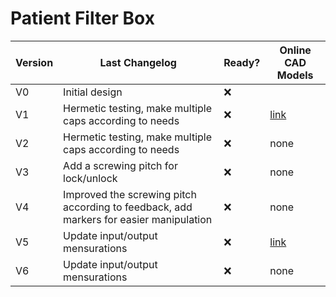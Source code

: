 # Patient Filter Box

| Version | Last Changelog | Ready? | Online CAD Models |
| ------- | -------------- | ------ | ----------------- |
| V0 | Initial design | ❌
| V1 | Hermetic testing, make multiple caps according to needs | ❌ | [link](https://a360.co/33CCX4T)
| V2 | Hermetic testing, make multiple caps according to needs | ❌ | none
| V3 | Add a screwing pitch for lock/unlock | ❌ | none
| V4 | Improved the screwing pitch according to feedback, add markers for easier manipulation | ❌ | none
| V5 | Update input/output mensurations | ❌ | [link](https://a360.co/2X5VvJq)
| V6 | Update input/output mensurations | ❌ | none
